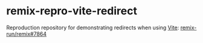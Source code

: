 # remix-repro-vite-redirect

Reproduction repository for demonstrating redirects when using [Vite](https://vitejs.dev/): [remix-run/remix#7864](https://github.com/remix-run/remix/issues/7864) 
